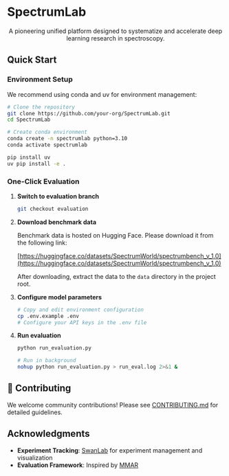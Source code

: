 # SpectrumLab

<div align="center">
A pioneering unified platform designed to systematize and accelerate deep learning research in spectroscopy.
</div>

## Quick Start

### Environment Setup

We recommend using conda and uv for environment management:

```bash
# Clone the repository
git clone https://github.com/your-org/SpectrumLab.git
cd SpectrumLab

# Create conda environment
conda create -n spectrumlab python=3.10
conda activate spectrumlab

pip install uv
uv pip install -e .
```

### One-Click Evaluation

1. **Switch to evaluation branch**

   ```bash
   git checkout evaluation
   ```

2. **Download benchmark data**

   Benchmark data is hosted on Hugging Face. Please download it from the following link:

   [https://huggingface.co/datasets/SpectrumWorld/spectrumbench_v_1.0](https://huggingface.co/datasets/SpectrumWorld/spectrumbench_v_1.0)

   After downloading, extract the data to the `data` directory in the project root.

3. **Configure model parameters**

   ```bash
   # Copy and edit environment configuration
   cp .env.example .env
   # Configure your API keys in the .env file
   ```

4. **Run evaluation**

   ```bash
   python run_evaluation.py
   
   # Run in background
   nohup python run_evaluation.py > run_eval.log 2>&1 &
   ```

## 🤝 Contributing

We welcome community contributions! Please see [CONTRIBUTING.md](CONTRIBUTING.md) for detailed guidelines.

## Acknowledgments

- **Experiment Tracking**: [SwanLab](https://github.com/SwanHubX/SwanLab/) for experiment management and visualization
- **Evaluation Framework**: Inspired by [MMAR](https://github.com/ddlBoJack/MMAR)
